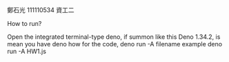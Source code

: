 鄭石光 111110534 資工二

How to run?

Open the integrated terminal-type deno, if summon like this Deno 1.34.2, is mean you have deno
how for the code, deno run -A filename
example deno run -A HW1.js
